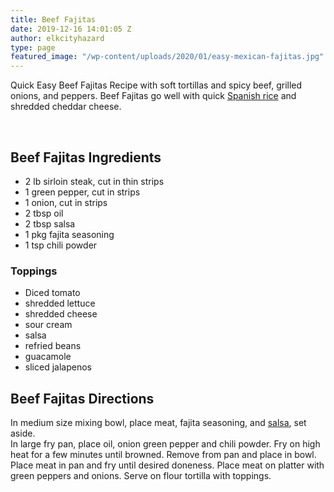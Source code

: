 ```yaml
---
title: Beef Fajitas
date: 2019-12-16 14:01:05 Z
author: elkcityhazard
type: page
featured_image: "/wp-content/uploads/2020/01/easy-mexican-fajitas.jpg"
---
```


Quick Easy Beef Fajitas Recipe with soft tortillas and spicy beef, grilled onions, and peppers. Beef Fajitas go well with quick [Spanish rice][1] and shredded cheddar cheese.

&nbsp;

## Beef Fajitas Ingredients

  * 2 lb sirloin steak, cut in thin strips
  * 1 green pepper, cut in strips
  * 1 onion, cut in strips
  * 2 tbsp oil
  * 2 tbsp salsa
  * 1 pkg fajita seasoning
  * 1 tsp chili powder

### Toppings

  * Diced tomato
  * shredded lettuce
  * shredded cheese
  * sour cream
  * salsa
  * refried beans
  * guacamole
  * sliced jalapenos

## Beef Fajitas Directions

In medium size mixing bowl, place meat, fajita seasoning, and <a href="/wordpress/appetizers/fresh-mexican-salsa-recipe/" target="_blank" rel="noopener noreferrer">salsa</a>, set aside.  
In large fry pan, place oil, onion green pepper and chili powder. Fry on high heat for a few minutes until browned. Remove from pan and place in bowl. Place meat in pan and fry until desired doneness. Place meat on platter with green peppers and onions. Serve on flour tortilla with toppings.

 [1]: /wordpress/easy-mexican-recipes/quick-spanish-rice-recipe/